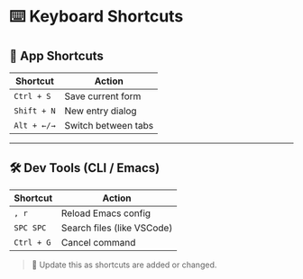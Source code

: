 # ⌨️ Keyboard Shortcuts

<!--
START OF: keyboard-shortcuts.md
Purpose: Document useful or custom keyboard shortcuts.
-->

## 🔧 App Shortcuts

| Shortcut    | Action              |
|-------------|---------------------|
| `Ctrl + S`  | Save current form   |
| `Shift + N` | New entry dialog    |
| `Alt + ←/→` | Switch between tabs |

---

## 🛠️ Dev Tools (CLI / Emacs)

| Shortcut   | Action                     |
|------------|----------------------------|
| `, r`      | Reload Emacs config        |
| `SPC SPC`  | Search files (like VSCode) |
| `Ctrl + G` | Cancel command             |

> 📌 Update this as shortcuts are added or changed.

<!-- END OF: keyboard-shortcuts.md -->
